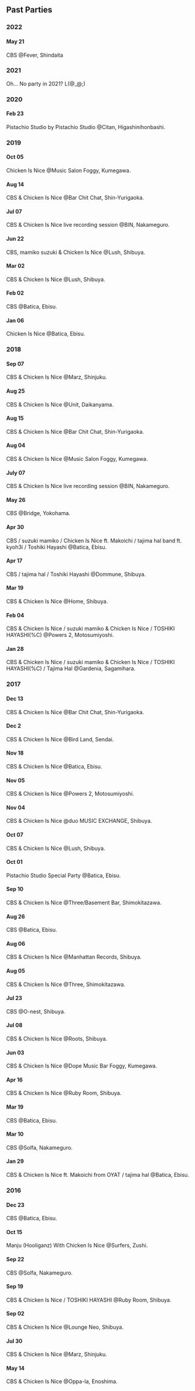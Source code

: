 ## Past Parties

### 2022

#### May 21

CBS @Fever, Shindaita

### 2021

Oh… No party in 2021? L(@_@;)

### 2020

#### Feb 23

Pistachio Studio by Pistachio Studio @Citan, Higashinihonbashi.

### 2019

#### Oct 05

Chicken Is Nice @Music Salon Foggy, Kumegawa.

#### Aug 14

CBS & Chicken Is Nice @Bar Chit Chat, Shin-Yurigaoka.

#### Jul 07

CBS & Chicken Is Nice live recording session @BIN, Nakameguro.

#### Jun 22

CBS, mamiko suzuki & Chicken Is Nice @Lush, Shibuya.

#### Mar 02

CBS & Chicken Is Nice @Lush, Shibuya.

#### Feb 02

CBS @Batica, Ebisu.

#### Jan 06

Chicken Is Nice @Batica, Ebisu.

### 2018

#### Sep 07

CBS & Chicken Is Nice @Marz, Shinjuku.

#### Aug 25

CBS & Chicken Is Nice @Unit, Daikanyama.

#### Aug 15

CBS & Chicken Is Nice @Bar Chit Chat, Shin-Yurigaoka.

#### Aug 04

CBS & Chicken Is Nice @Music Salon Foggy, Kumegawa.

#### July 07

CBS & Chicken Is Nice live recording session @BIN, Nakameguro.

#### May 26

CBS @Bridge, Yokohama.

#### Apr 30

CBS / suzuki mamiko / Chicken Is Nice ft. Makoichi / tajima hal band ft. kyoh3i / Toshiki Hayashi @Batica, Ebisu.

#### Apr 17

CBS / tajima hal / Toshiki Hayashi @Dommune, Shibuya.

#### Mar 19

CBS & Chicken Is Nice @Home, Shibuya.

#### Feb 04

CBS & Chicken Is Nice / suzuki mamiko & Chicken Is Nice / TOSHIKI HAYASHI(%C) @Powers 2, Motosumiyoshi.

#### Jan 28

CBS & Chicken Is Nice / suzuki mamiko & Chicken Is Nice / TOSHIKI HAYASHI(%C) / Tajima Hal @Gardenia, Sagamihara.

### 2017

#### Dec 13

CBS & Chicken Is Nice @Bar Chit Chat, Shin-Yurigaoka.

#### Dec 2

CBS & Chicken Is Nice @Bird Land, Sendai.

#### Nov 18

CBS & Chicken Is Nice @Batica, Ebisu.

#### Nov 05

CBS & Chicken Is Nice @Powers 2, Motosumiyoshi.

#### Nov 04

CBS & Chicken Is Nice @duo MUSIC EXCHANGE, Shibuya.

#### Oct 07

CBS & Chicken Is Nice @Lush, Shibuya.

#### Oct 01

Pistachio Studio Special Party @Batica, Ebisu.

#### Sep 10

CBS & Chicken Is Nice @Three/Basement Bar, Shimokitazawa.

#### Aug 26

CBS @Batica, Ebisu.

#### Aug 06

CBS & Chicken Is Nice @Manhattan Records, Shibuya.

#### Aug 05

CBS & Chicken Is Nice @Three, Shimokitazawa.

#### Jul 23

CBS @O-nest, Shibuya.

#### Jul 08

CBS & Chicken Is Nice @Roots, Shibuya.

#### Jun 03

CBS & Chicken Is Nice @Dope Music Bar Foggy, Kumegawa.

#### Apr 16

CBS & Chicken Is Nice @Ruby Room, Shibuya.

#### Mar 19

CBS @Batica, Ebisu.

#### Mar 10

CBS @Solfa, Nakameguro.

#### Jan 29

CBS & Chicken Is Nice ft. Makoichi from OYAT / tajima hal @Batica, Ebisu.

### 2016

#### Dec 23

CBS @Batica, Ebisu.

#### Oct 15

Manju (Hooliganz) With Chicken Is Nice @Surfers, Zushi.

#### Sep 22

CBS @Solfa, Nakameguro.

#### Sep 19

CBS & Chicken Is Nice / TOSHIKI HAYASHI @Ruby Room, Shibuya.

#### Sep 02

CBS & Chicken Is Nice @Lounge Neo, Shibuya.

#### Jul 30

CBS & Chicken Is Nice @Marz, Shinjuku.

#### May 14

CBS & Chicken Is Nice @Oppa-la, Enoshima.
